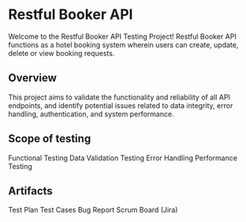 # Restful Booker API
Welcome to the Restful Booker API Testing Project! Restful Booker API functions as a hotel booking system wherein users can create, update, delete or view booking requests.

## Overview
This project aims to validate the functionality and reliability of all API endpoints, and identify potential issues related to data integrity, error handling, authentication, and system performance.

## Scope of testing

Functional Testing
Data Validation Testing
Error Handling
Performance Testing

## Artifacts

Test Plan
Test Cases
Bug Report
Scrum Board (Jira)

